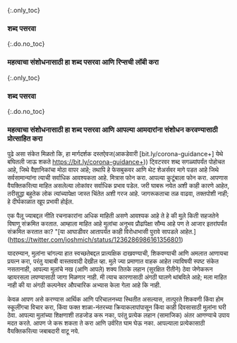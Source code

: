 {:.only_toc} 
 ### शब्द पसरवा 

 {:.do.no_toc} 
 ### महत्वाचा संशोधनासाठी हा शब्द पसरवा आणि रिप्सची लॉबी करा 

{:.only_toc} 
 ### शब्द पसरवा 

 {:.do.no_toc} 
 ### महत्वाचा संशोधनासाठी हा शब्द पसरवा आणि आपल्या आमदारांना संशोधन करवण्यासाठी प्रोत्साहित करा 

 पुढे असा संकेत मिळतो  कि, हा मार्गदर्शक दस्तऐवज(आकडेवारी [bit.ly/corona-guidance+] येथे बघितली जाऊ शकते https://bit.ly/corona-guidance+)) ट्विटरवर शब्द सगळ्यांपर्यंत पोहोचत आहे, जिथे वैज्ञानिकांचा मोठा वापर आहे; तथापि हे फेसबुकवर आणि थेट शेअर्सवर मागे पडत आहे जिथे सर्वसामान्यांना त्याची सर्वाधिक आवश्यकता आहे. मित्रास फोन करा. आपल्या कुटूंबाला फोन करा. आपणास वैयक्तिकरित्या माहित असलेल्या लोकांवर सर्वाधिक प्रभाव पडेल. जरी घाबरू नयेत अशी काही कारणे आहेत, तरीसुद्धा बहुतेक लोक त्यांच्यापेक्षा जास्त चिंतेत अशी गरज आहे. जागरूकताचा तळ वाढवा, तक्तपोशी नाही; हे दीर्घकाळात  खूप प्रभावी होईल. 

 एक पैलू ज्याबद्दल नीति रचनाकारांना अधिक माहिती असणे आवश्यक आहे ते हे की मुले किती सहजतेने विषाणू संक्रमित करतात. आम्हाला माहित आहे मुलांचा अनुभव 
 प्रौढांपेक्षा सौम्य आहे पण ते आजार इतरांपर्यंत संक्रमित करतात का? "[या आघाडीवर आतापर्यंत काही विरोधाभासी पुरावे सापडले आहेत.] (https://twitter.com/joshmich/status/1236286986161356801) 

 यादरम्यान, मुलांना चांगल्या हात स्वच्छतेबद्दल प्रात्यक्षिक दाखवण्याची, शिकवण्याची आणि अमलात आणायचा प्रयत्न करा, परंतु याबाबी वास्तववादी देखील व्हा. मुले ज्या प्रमाणात वाहक आहेत त्याविषयी स्पष्ट संकेत नसतानाही, आपल्या मुलांचे नख (आणि आपले) शक्य तितके लहान (सुरक्षित रीतीने) ठेवा जेणेकरून व्हायरसला लपण्यासाठी जागा मिळणार नाही. मी त्याच कारणासाठी अंगठी घालणे थांबविले आहे; मला माहित नाही की या अंगठी कल्पनेवर औपचारिक अभ्यास केला गेला आहे कि नाही. 

 केवळ आपण असे करण्यास आर्थिक आणि परिचालनच्या स्थितीत असल्यास, तात्पुरते शिकवणी किंवा होम स्कूलींगचा विचार करा, किंवा फक्त शाळा-नंतरच्या क्रियाकलापांपासून किंवा काही दिवसासाठी मुलांना घरी ठेवा. आपल्या मुलांच्या शिक्षणाशी तडजोड करू नका, परंतु प्रत्येक लहान (सामाजिक) अंतर आणण्याचे उपाय मदत करते. आपण जे करू शकता ते करा आणि उर्वरित घाम घेऊ नका. आपल्याला प्रत्येकासाठी वैयक्तिकरित्या जबाबदारी वाटू नये.
